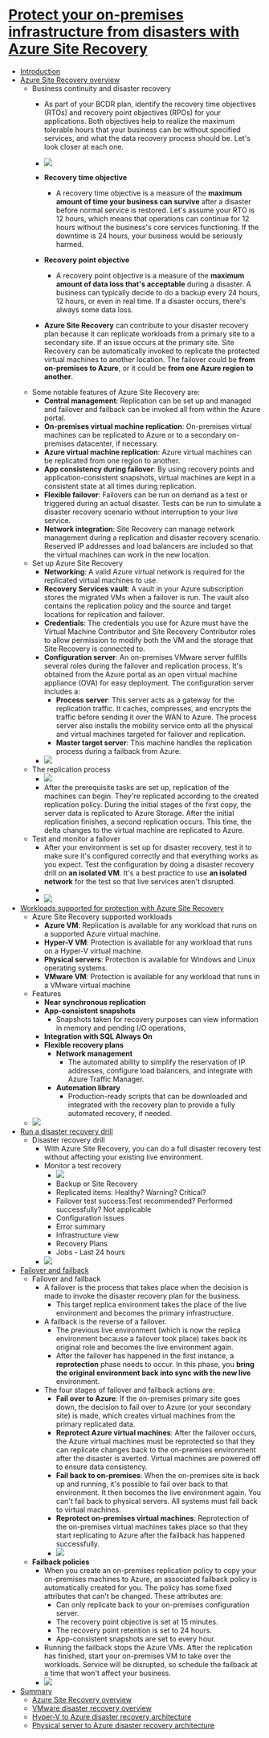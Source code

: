 # [Protect your on-premises infrastructure from disasters with Azure Site Recovery](https://docs.microsoft.com/en-au/learn/modules/protect-on-premises-infrastructure-with-azure-site-recovery/index)
- [Introduction](https://docs.microsoft.com/en-au/learn/modules/protect-on-premises-infrastructure-with-azure-site-recovery/1-introduction/)
- [Azure Site Recovery overview](https://docs.microsoft.com/en-au/learn/modules/protect-on-premises-infrastructure-with-azure-site-recovery/2-azure-site-recovery-overview/)
  - Business continuity and disaster recovery
    - As part of your BCDR plan, identify the recovery time objectives (RTOs) and recovery point objectives (RPOs) for your applications. Both objectives help to realize the maximum tolerable hours that your business can be without specified services, and what the data recovery process should be. Let's look closer at each one.
    - ![](2019-11-20-21-02-20.png)
    - **Recovery time objective**
      - A recovery time objective is a measure of the **maximum amount of time your business can survive** after a disaster before normal service is restored. Let's assume your RTO is 12 hours, which means that operations can continue for 12 hours without the business's core services functioning. If the downtime is 24 hours, your business would be seriously harmed.

    - **Recovery point objective**
      - A recovery point objective is a measure of the **maximum amount of data loss that's acceptable** during a disaster. A business can typically decide to do a backup every 24 hours, 12 hours, or even in real time. If a disaster occurs, there's always some data loss.

    - **Azure Site Recovery** can contribute to your disaster recovery plan because it can replicate workloads from a primary site to a secondary site. If an issue occurs at the primary site. Site Recovery can be automatically invoked to replicate the protected virtual machines to another location. The failover could be **from on-premises to Azure**, or it could be **from one Azure region to another**.
  - Some notable features of Azure Site Recovery are:
    - **Central management**: Replication can be set up and managed and failover and failback can be invoked all from within the Azure portal.
    - **On-premises virtual machine replication**: On-premises virtual machines can be replicated to Azure or to a secondary on-premises datacenter, if necessary.
    - **Azure virtual machine replication**: Azure virtual machines can be replicated from one region to another.
    - **App consistency during failover**: By using recovery points and application-consistent snapshots, virtual machines are kept in a consistent state at all times during replication.
    - **Flexible failover**: Failovers can be run on demand as a test or triggered during an actual disaster. Tests can be run to simulate a disaster recovery scenario without interruption to your live service.
    - **Network integration**: Site Recovery can manage network management during a replication and disaster recovery scenario. Reserved IP addresses and load balancers are included so that the virtual machines can work in the new location.
  - Set up Azure Site Recovery
    - **Networking**: A valid Azure virtual network is required for the replicated virtual machines to use.
    - **Recovery Services vault**: A vault in your Azure subscription stores the migrated VMs when a failover is run. The vault also contains the replication policy and the source and target locations for replication and failover.
    - **Credentials**: The credentials you use for Azure must have the Virtual Machine Contributor and Site Recovery Contributor roles to allow permission to modify both the VM and the storage that Site Recovery is connected to.
    - **Configuration server**: An on-premises VMware server fulfills several roles during the failover and replication process. It's obtained from the Azure portal as an open virtual machine appliance (OVA) for easy deployment. The configuration server includes a:
      - **Process server**: This server acts as a gateway for the replication traffic. It caches, compresses, and encrypts the traffic before sending it over the WAN to Azure. The process server also installs the mobility service onto all the physical and virtual machines targeted for failover and replication.
      - **Master target server**: This machine handles the replication process during a failback from Azure.
    - ![](2019-11-20-21-24-21.png)
  - The replication process
    - ![](2019-11-20-21-41-22.png)
    - After the prerequisite tasks are set up, replication of the machines can begin. They're replicated according to the created replication policy. During the initial stages of the first copy, the server data is replicated to Azure Storage. After the initial replication finishes, a second replication occurs. This time, the delta changes to the virtual machine are replicated to Azure.
  - Test and monitor a failover
    - After your environment is set up for disaster recovery, test it to make sure it's configured correctly and that everything works as you expect. Test the configuration by doing a disaster recovery drill on **an isolated VM**. It's a best practice to use **an isolated network** for the test so that live services aren't disrupted.
    - 
    - ![](2019-11-20-21-45-03.png)
- [Workloads supported for protection with Azure Site Recovery](https://docs.microsoft.com/en-au/learn/modules/protect-on-premises-infrastructure-with-azure-site-recovery/3-workloads-supported-azure-site-recovery/)
  - Azure Site Recovery supported workloads
    - **Azure VM**: Replication is available for any workload that runs on a supported Azure virtual machine.
    - **Hyper-V VM**: Protection is available for any workload that runs on a Hyper-V virtual machine.
    - **Physical servers**: Protection is available for Windows and Linux operating systems.
    - **VMware VM**: Protection is available for any workload that runs in a VMware virtual machine
  - Features
    - **Near synchronous replication**
    - **App-consistent snapshots**
      - Snapshots taken for recovery purposes can view information in memory and pending I/O operations,
    - **Integration with SQL Always On**
    - **Flexible recovery plans**
      - **Network management**
        - The automated ability to simplify the reservation of IP addresses, configure load balancers, and integrate with Azure Traffic Manager.
      - **Automation library**
        -  Production-ready scripts that can be downloaded and integrated with the recovery plan to provide a fully automated recovery, if needed.
   -  ![](2019-11-20-21-53-28.png)
- [Run a disaster recovery drill](https://docs.microsoft.com/en-au/learn/modules/protect-on-premises-infrastructure-with-azure-site-recovery/4-run-disaster-recovery-drill/)
  - Disaster recovery drill
    - With Azure Site Recovery, you can do a full disaster recovery test without affecting your existing live environment.
    - Monitor a test recovery
      - ![](2019-11-20-22-03-22.png)
      - Backup or Site Recovery
      - Replicated items: Healthy? Warning? Critical?
      - Failover test success:Test recommended? Performed successfully? Not applicable 
      - Configuration issues 
      - Error summary
      - Infrastructure view
      - Recovery Plans
      - Jobs - Last 24 hours
    -  ![](2019-11-20-22-03-04.png)
- [Failover and failback](https://docs.microsoft.com/en-au/learn/modules/protect-on-premises-infrastructure-with-azure-site-recovery/5-failover-failback/)
  - Failover and failback
    - A failover is the process that takes place when the decision is made to invoke the disaster recovery plan for the business.
      - This target replica environment takes the place of the live environment and becomes the primary infrastructure.
    - A failback is the reverse of a failover. 
      - The previous live environment (which is now the replica environment because a failover took place) takes back its original role and becomes the live environment again.
      - After the failover has happened in the first instance, a **reprotection** phase needs to occur. In this phase, you **bring the original environment back into sync with the new live** environment. 
    - The four stages of failover and failback actions are:
      - **Fail over to Azure**: If the on-premises primary site goes down, the decision to fail over to Azure (or your secondary site) is made, which creates virtual machines from the primary replicated data.
      - **Reprotect Azure virtual machines**: After the failover occurs, the Azure virtual machines must be reprotected so that they can replicate changes back to the on-premises environment after the disaster is averted. Virtual machines are powered off to ensure data consistency.
      - **Fail back to on-premises**: When the on-premises site is back up and running, it's possible to fail over back to that environment. It then becomes the live environment again. You can't fail back to physical servers. All systems must fail back to virtual machines.
      - **Reprotect on-premises virtual machines**: Reprotection of the on-premises virtual machines takes place so that they start replicating to Azure after the failback has happened successfully.
      - ![](2019-11-20-22-09-28.png)
  - **Failback policies**
    - When you create an on-premises replication policy to copy your on-premises machines to Azure, an associated failback policy is automatically created for you. The policy has some fixed attributes that can't be changed. These attributes are:
      - Can only replicate back to your on-premises configuration server.
      - The recovery point objective is set at 15 minutes.
      - The recovery point retention is set to 24 hours.
      - App-consistent snapshots are set to every hour.
    - Running the failback stops the Azure VMs. After the replication has finished, start your on-premises VM to take over the workloads. Service will be disrupted, so schedule the failback at a time that won't affect your business.
    - ![](2019-11-20-22-17-08.png)
- [Summary](https://docs.microsoft.com/en-au/learn/modules/protect-on-premises-infrastructure-with-azure-site-recovery/6-summary/)
  - [Azure Site Recovery overview](https://docs.microsoft.com/azure/site-recovery/site-recovery-overview)
  - [VMware disaster recovery overview](https://docs.microsoft.com/azure/site-recovery/vmware-azure-about-disaster-recovery)
  - [Hyper-V to Azure disaster recovery architecture](https://docs.microsoft.com/azure/site-recovery/hyper-v-azure-architecture)
  - [Physical server to Azure disaster recovery architecture](https://docs.microsoft.com/azure/site-recovery/physical-azure-architecture)